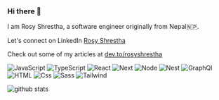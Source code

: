 ### Hi there 👋

I am Rosy Shrestha, a software engineer originally from Nepal🇳🇵.

Let's connect on LinkedIn [Rosy Shrestha](https://www.linkedin.com/in/rosyshrestha/) 

Check out some of my articles at [dev.to/rosyshrestha](https://dev.to/rosyshrestha)

<img
                    className='badge'
                    alt='JavaScript'
                    src='https://img.shields.io/badge/JavaScript-F7DF1E?logo=javascript&logoColor=white&style=ShieldStyle'
                />
                <img
                    className='badge'
                    alt='TypeScript'
                    src='https://img.shields.io/badge/TypeScript-3178C6?logo=typescript&logoColor=white&style=ShieldStyle'
                />
                <img
                    className='badge'
                    alt='React'
                    src='https://img.shields.io/badge/React-61DAFB?logo=react&logoColor=white&style=ShieldStyle'
                />
                <img
                    className='badge'
                    alt='Next'
                    src='https://img.shields.io/badge/Next.js-000000?logo=nextdotjs&logoColor=white&style=ShieldStyle'
                />
                <img
                    className='badge'
                    alt='Node'
                    src='https://img.shields.io/badge/Node.js-339933?logo=nodedotjs&logoColor=white&style=ShieldStyle'
                />
                <img
                    className='badge'
                    alt='Nest'
                    src='https://img.shields.io/badge/NestJS-E0234E?logo=nestjs&logoColor=white&style=ShieldStyle'
                />
                <img
                    className='badge'
                    alt='GraphQl'
                    src='https://img.shields.io/badge/GraphQL-E10098?logo=graphql&logoColor=white&style=ShieldStyle'
                />
                <img
                    className='badge'
                    alt='HTML'
                    src='https://img.shields.io/badge/HTML-E34F26?logo=html5&logoColor=white&style=ShieldStyle'
                />
                <img
                    className='badge'
                    alt='Css'
                    src='https://img.shields.io/badge/CSS-1572B6?logo=css3&logoColor=white&style=ShieldStyle'
                />
                <img
                    className='badge'
                    alt='Sass'
                    src='https://img.shields.io/badge/Sass-CC6699?logo=sass&logoColor=white&style=ShieldStyle'
                />
                <img
                    className='badge'
                    alt='Tailwind'
                    src='https://img.shields.io/badge/Tailwind CSS-06B6D4?logo=tailwindcss&logoColor=white&style=ShieldStyle'
                />

![github stats](https://github-readme-stats.vercel.app/api?username=shrestharosy)

<!--
**shrestharosy/shrestharosy** is a ✨ _special_ ✨ repository because its `README.md` (this file) appears on your GitHub profile.

Here are some ideas to get you started:

- 🔭 I’m currently working on ...
- 🌱 I’m currently learning ...
- 👯 I’m looking to collaborate on ...
- 🤔 I’m looking for help with ...
- 💬 Ask me about ...
- 📫 How to reach me: ...
- 😄 Pronouns: ...
- ⚡ Fun fact: ...
-->
